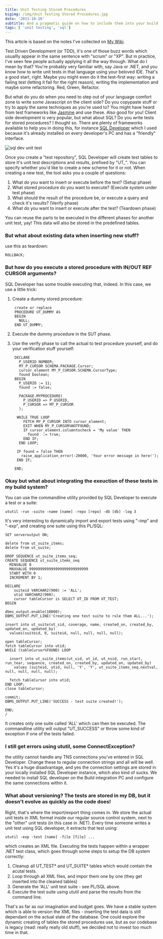 ```yaml
---
title: Unit Testing Stored Procedures
bigimg: /img/Unit Testing Stored Procedures.jpg
date: '2013-10-10'
subtitle: And a pragmatic guide on how to include them into your build system. 
tags: [ 'unit testing', 'sql']
---
```


This article is based on the notes I've collected on [My Wiki](http://brainbaking.com/wiki/code/db/sql). 

Test Driven Development (or TDD), it's one of those buzz words which usuallly appear in the same sentence with "scrum" or "XP". But in practice, I've seen few people actually applying it all the way through. What do I mean by that? You're probably very familiar with, say Java or .NET, and you know how to write unit tests in that language using your beloved IDE. That's a good start, right. Maybe you might even do it the test-first way: writing a failing test (letting it fail for the right reason), writing the implementation and maybe some refactoring. Red, Green, Refactor. 

But what do you do when you need to step out of your language comfort zone to write some Javascript on the client side? Do you copypaste stuff or try to apply the same techniques as you're used to? You might have heard from test frameworks like [Jasmine](http://pivotal.github.io/jasmine/) and use these. Also good for you! Client side development is very popular, but what about SQL? Do you write tests for stored procedures? I thought so. There are plenty of frameworks available to help you in doing this, for instance [SQL Developer](http://docs.oracle.com/cd/E15846_01/doc.21/e15222/unit_testing.htm) which I used because it's already installed on every developer's PC and has a "friendly" interface. 

![sql dev unit test](http://brainbaking.com/wiki/_media/code/db/unittest_sqldev.png)

Once you create a "test repository", SQL Developer will create test tables to store it's unit test descriptions and results, prefixed by "UT_". You can specify whether you'd like to create a new scheme for it or not. When creating a new test, the tool asks you a couple of questions:

1. What do you want to insert or execute before the test? (Setup phase)
2. What stored procedure do you want to execute? (Execute system under test phase)
3. What should the result of the procedure be, or execute a query and check it's results? (Verify phase)
4. What do you want to insert or execute after the test? (Teardown phase)

You can reuse the parts to be executed in the different phases for another unit test, yay! This data will also be stored in the predefined tables. 

### But what about existing data when inserting new stuff?

use this as teardown:

    ROLLBACK;

### But how do you execute a stored procedure with IN/OUT REF CURSOR arguments?

SQL Developer has some trouble executing that, indeed. In this case, we use a little trick:

1. Create a dummy stored procedure:

		create or replace 
		PROCEDURE UT_DUMMY AS 
		BEGIN
		  NULL;
		END UT_DUMMY;

2. Execute the dummy procedure in the SUT phase.
3. Use the verify phase to call the actual to test procedure yourself, and do your verification stuff yourself:

		DECLARE     
		  P_USERID NUMBER;     
		  MY_P_CURSOR SCHEMA.PACKAGE.Cursor;     
		  cursor_element MY_P_CURSOR.SCHEMA.CursorType;     
		  found boolean;     
		BEGIN     
		  P_USERID := 11;     
		  found := false;     
			   
		  PACKAGE.MYPROCEDURE(     
			P_USERID => P_USERID,     
			P_CURSOR => MY_P_CURSOR     
		  );     
			 
		 WHILE TRUE LOOP     
			FETCH MY_P_CURSOR INTO cursor_element;     
			EXIT WHEN MY_P_CURSOR%NOTFOUND;     
			IF cursor_element.columntocheck = 'My value' THEN     
			  found  := true;     
			END IF;     
		  END LOOP;     
			 
		 IF found = false THEN     
		   raise_application_error(-20000, 'Your error message in here!');     
		 END IF;     
			 
		END; 

### Okay but what about integrating the exeuction of these tests in my build system?

You can use the commandline utility provided by SQL Developer to execute a test or a suite:

    ututil -run -suite -name [name] -repo [repo] -db [db] -log 3

It's very interesting to dynamically import and export tests using "-imp" and "-exp", and creating one suite using this PL/SQL:

	SET serveroutput ON;

	delete from ut_suite_items;
	delete from ut_suite;

	DROP SEQUENCE ut_suite_items_seq;
	CREATE SEQUENCE ut_suite_items_seq
	  MINVALUE 0
	  MAXVALUE 999999999999999999999999999
	  START WITH 0
	  INCREMENT BY 1;
	  
	DECLARE
		suiteid VARCHAR2(900) := 'ALL';
		utid VARCHAR2(900);
		cursor tableCursor is SELECT UT_ID FROM UT_TEST;
	BEGIN

	dbms_output.enable(10000);
	DBMS_OUTPUT.PUT_LINE('Creating one test suite to rule them ALL...');

	insert into ut_suite(ut_sid, coverage, name, created_on, created_by, updated_on, updated_by)
	  values(suiteid, 0, suiteid, null, null, null, null);

	open tableCursor;
	fetch tableCursor into utid;
	WHILE (tableCursor%FOUND) LOOP

	  insert into ut_suite_items(ut_sid, ut_id, ut_nsid, run_start, run_tear, sequence, created_on, created_by, updated_on, updated_by)
		values (suiteid, utid, null, 'Y', 'Y', ut_suite_items_seq.nextval, null, null, null, null);

	  fetch tableCursor into utid;
	END LOOP;
	close tableCursor;

	commit;
	DBMS_OUTPUT.PUT_LINE('SUCCESS - test suite created!');

	END;
	/

It creates only one suite called 'ALL' which can then be executed. The commandline utility will output "UT_SUCCESS" or throw some kind of exception if one of the tests failed. 

### I still get errors using ututil, some ConnectException?

the utility cannot handle any TNS connections you've entered in SQL Developer. Change these to regular connection strings and all will be well. Yes it's a huge disadvantage, and yes the connection settings are stored in your locally installed SQL Developer instance, which also kind of sucks. We needed to install SQL developer on the Build integration PC and configure the same connections within it. 

### What about versioning? The tests are stored in my DB, but it doesn't evolve as quickly as the code does!

Right, that's where the import/export thing comes in. We store the actual unit tests in XML format inside our regular source control system, next to the "other" unit tests (in this case in .NET). Every time someone writes a unit test using SQL developer, it extracts that test using:

    ututil -exp -test [name] -file [file] ...

which creates an XML file. Executing the tests happen within a wrapper .NET test class, which goes through some steps to setup the DB system correctly:

1. Cleanup all UT_TEST* and UT_SUITE* tables which would contain the acutal tests.
2. Loop through all XML files, and impor them one by one (they get inserted into the cleaned tables)
3. Generate the 'ALL' unit test suite - see PL/SQL above. 
4. Execute the test suite using ututil and parse the results from the command line.

That's as far as our imagination and budget goes. We have a stable system which is able to version the XML files - inserting the test data is still dependant on the actual state of the database. One could explore the dynamic creating of tables the stored procedures use, but as our codebase is legacy (read: really really old stuff), we decided not to invest too much time in that. 
